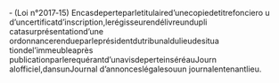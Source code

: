 ‐ (Loi n°2017‐15) Encasdeperteparletitulaired’unecopiedetitrefonciero u d’uncertificatd’inscription,lerégisseurendélivreundupli catasurprésentationd’une ordonnancerendueparleprésidentdutribunaldulieudesitua tiondel’immeubleaprès publicationparlerequérantd’unavisdeperteinséréauJourn alofficiel,dansunJournal d’annonceslégalesouun journalentenantlieu.